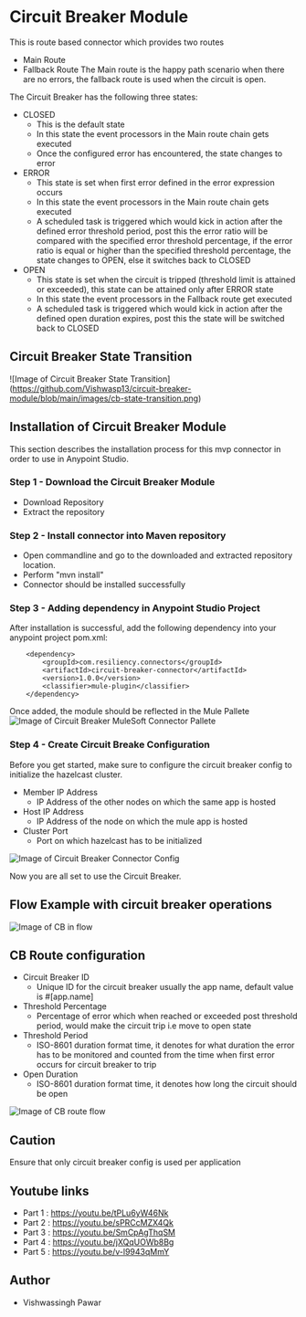 # Circuit Breaker Module
This is route based connector which provides two routes
- Main Route
- Fallback Route
The Main route is the happy path scenario when there are no errors, the fallback route is used when the circuit is open.

The Circuit Breaker has the following three states:
- CLOSED
	- This is the default state
	- In this state the event processors in the Main route chain gets executed
	- Once the configured error has encountered, the state changes to error
- ERROR
	- This state is set when first error defined in the error expression occurs
	- In this state the event processors in the Main route chain gets executed
	- A scheduled task is triggered which would kick in action after the defined error threshold period, post this the error ratio will be compared with the specified error threshold percentage, if the error ratio is equal or higher than the specified threshold percentage, the state changes to OPEN, else it switches back to CLOSED
- OPEN
	- This state is set when the circuit is tripped (threshold limit is attained or exceeded), this state can be attained only after ERROR state
	- In this state the event processors in the Fallback route get executed
	- A scheduled task is triggered which would kick in action after the defined open duration expires, post this the state will be switched back to CLOSED
	
## Circuit Breaker State Transition
![Image of Circuit Breaker State Transition] (https://github.com/Vishwasp13/circuit-breaker-module/blob/main/images/cb-state-transition.png)


## Installation of Circuit Breaker Module
This section describes the installation process for this mvp connector in order to use in Anypoint Studio. 

### Step 1 - Download the Circuit Breaker Module
- Download Repository
- Extract the repository

### Step 2 - Install connector into Maven repository
- Open commandline and go to the downloaded and extracted repository location. 
- Perform "mvn install" 
- Connector should be installed successfully

### Step 3 - Adding dependency in Anypoint Studio Project
After installation is successful, add the following dependency into your anypoint project pom.xml:

		<dependency>
			<groupId>com.resiliency.connectors</groupId>
			<artifactId>circuit-breaker-connector</artifactId>
			<version>1.0.0</version>
			<classifier>mule-plugin</classifier>			
		</dependency>

Once added, the module should be reflected in the Mule Pallete
![Image of Circuit Breaker MuleSoft Connector Pallete](https://github.com/Vishwasp13/circuit-breaker-module/blob/main/images/mule-pallete.png)

### Step 4 - Create Circuit Breake Configuration
Before you get started, make sure to configure the circuit breaker config to initialize the hazelcast cluster. 
- Member IP Address
	- IP Address of the other nodes on which the same app is hosted
- Host IP Address
	- IP Address of the node on which the mule app is hosted
- Cluster Port
	- Port on which hazelcast has to be initialized

![Image of Circuit Breaker Connector Config](https://github.com/Vishwasp13/circuit-breaker-module/blob/main/images/cb-config.png)

Now you are all set to use the Circuit Breaker.


## Flow Example with circuit breaker operations
![Image of CB in flow](https://github.com/Vishwasp13/circuit-breaker-module/blob/main/images/cb-in-flow.png)

## CB Route configuration
- Circuit Breaker ID
	- Unique ID for the circuit breaker usually the app name, default value is #[app.name]
- Threshold Percentage
	- Percentage of error which when reached or exceeded post threshold period, would make the circuit trip i.e move to open state
- Threshold Period
	- ISO-8601 duration format time, it denotes for what duration the error has to be monitored and counted from the time when first error occurs for circuit breaker to trip
- Open Duration
	- ISO-8601 duration format time, it denotes how long the circuit should be open
		
![Image of CB route flow](https://github.com/Vishwasp13/circuit-breaker-module/blob/main/images/cb-route-config.png)

## Caution
Ensure that only circuit breaker config is used per application

## Youtube links
- Part 1 : https://youtu.be/tPLu6yW46Nk  
- Part 2 : https://youtu.be/sPRCcMZX4Qk
- Part 3 : https://youtu.be/SmCpAgThqSM
- Part 4 : https://youtu.be/jXQqUOWb8Bg
- Part 5 : https://youtu.be/v-l9943qMmY
	
## Author
- Vishwassingh Pawar